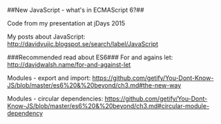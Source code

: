 ##New JavaScript - what's in ECMAScript 6?##

Code from my presentation at jDays 2015

My posts about JavaScript:
http://davidvujic.blogspot.se/search/label/JavaScript

###Recommended read about ES6###
For and agains let: 
http://davidwalsh.name/for-and-against-let

Modules - export and import: 
https://github.com/getify/You-Dont-Know-JS/blob/master/es6%20&%20beyond/ch3.md#the-new-way

Modules - circular dependencies:
https://github.com/getify/You-Dont-Know-JS/blob/master/es6%20&%20beyond/ch3.md#circular-module-dependency